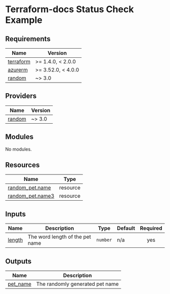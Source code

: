 <!-- BEGIN_TF_DOCS -->
# Terraform-docs Status Check Example

## Requirements

| Name | Version |
|------|---------|
| <a name="requirement_terraform"></a> [terraform](#requirement\_terraform) | >= 1.4.0, < 2.0.0 |
| <a name="requirement_azurerm"></a> [azurerm](#requirement\_azurerm) | >= 3.52.0, < 4.0.0 |
| <a name="requirement_random"></a> [random](#requirement\_random) | ~> 3.0 |

## Providers

| Name | Version |
|------|---------|
| <a name="provider_random"></a> [random](#provider\_random) | ~> 3.0 |

## Modules

No modules.

## Resources

| Name | Type |
|------|------|
| [random_pet.name](https://registry.terraform.io/providers/hashicorp/random/latest/docs/resources/pet) | resource |
| [random_pet.name3](https://registry.terraform.io/providers/hashicorp/random/latest/docs/resources/pet) | resource |

## Inputs

| Name | Description | Type | Default | Required |
|------|-------------|------|---------|:--------:|
| <a name="input_length"></a> [length](#input\_length) | The word length of the pet name | `number` | n/a | yes |

## Outputs

| Name | Description |
|------|-------------|
| <a name="output_pet_name"></a> [pet\_name](#output\_pet\_name) | The randomly generated pet name |
<!-- END_TF_DOCS -->